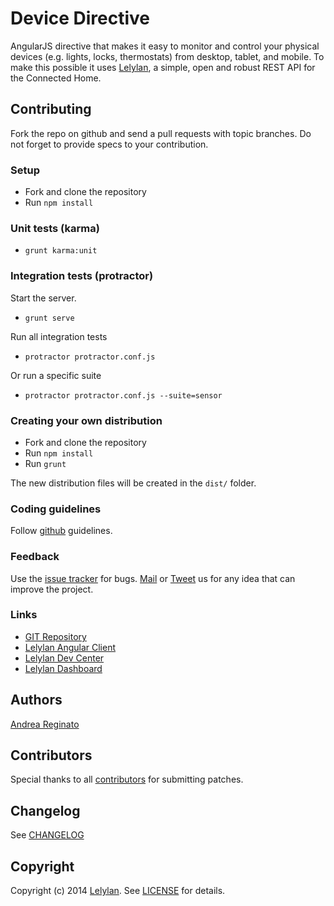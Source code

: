 # Device Directive

AngularJS directive that makes it easy to monitor and control your physical devices
(e.g. lights, locks, thermostats) from desktop, tablet, and mobile. To make this possible
it uses [Lelylan](http://lelylan.com), a simple, open and robust REST API for the Connected Home.

## Contributing

Fork the repo on github and send a pull requests with topic branches.
Do not forget to provide specs to your contribution.

### Setup

* Fork and clone the repository
* Run `npm install`

### Unit tests (karma)

* `grunt karma:unit`

### Integration tests (protractor)

Start the server.

* `grunt serve`

Run all integration tests

* `protractor protractor.conf.js`

Or run a specific suite

* `protractor protractor.conf.js --suite=sensor`

### Creating your own distribution

* Fork and clone the repository
* Run `npm install`
* Run `grunt`

The new distribution files will be created in the `dist/` folder.

### Coding guidelines

Follow [github](https://github.com/styleguide/) guidelines.

### Feedback

Use the [issue tracker](http://github.com/lelylan/device-component-ng/issues) for bugs.
[Mail](mailto:touch@lelylan.com) or [Tweet](http://twitter.com/lelylan) us for any idea that can improve the project.

### Links

* [GIT Repository](http://github.com/lelylan/device-component-ng)
* [Lelylan Angular Client](http://lelylan.github.com/lelylan-ng)
* [Lelylan Dev Center](http://dev.lelylan.com)
* [Lelylan Dashboard](http://manage.lelylan.com)

## Authors

[Andrea Reginato](http://twitter.com/andreareginato)


## Contributors

Special thanks to all [contributors](https://github.com/lelylan/device-component-ng/contributors)
for submitting patches.


## Changelog

See [CHANGELOG](https://github.com/lelylan/device-component-ng/blob/master/CHANGELOG.md)


## Copyright

Copyright (c) 2014 [Lelylan](http://lelylan.com).
See [LICENSE](https://github.com/lelylan/device-component-ng/blob/master/LICENSE.md) for details.
